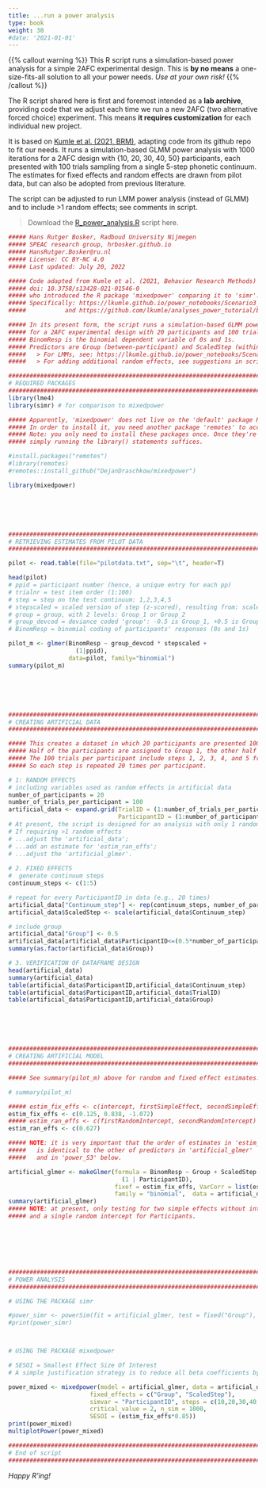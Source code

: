 ```yaml
---
title: ...run a power analysis
type: book
weight: 30
#date: '2021-01-01'
---
```


{{% callout warning %}}
This R script runs a simulation-based power analysis for a simple 2AFC experimental design. This is **by no means** a one-size-fits-all solution to all your power needs. *Use at your own risk!*
{{% /callout %}}

The R script shared here is first and foremost intended as a **lab archive**, providing code that we adjust each time we run a new 2AFC (two alternative forced choice) experiment. This means **it requires customization** for each individual new project.

It is based on [Kumle et al. (2021, BRM)](https://doi.org/10.3758/s13428-021-01546-0), adapting code from its github repo to fit our needs. It runs a simulation-based GLMM power analysis with 1000 iterations for a 2AFC design with {10, 20, 30, 40, 50} participants, each presented with 100 trials sampling from a single 5-step phonetic continuum. The estimates for fixed effects and random effects are drawn from pilot data, but can also be adopted from previous literature.

The script can be adjusted to run LMM power analysis (instead of GLMM) and to include >1 random effects; see comments in script.

> Download the [R_power_analysis.R](R_power_analysis.R) script here.

```r
##### Hans Rutger Bosker, Radboud University Nijmegen
##### SPEAC research group, hrbosker.github.io
##### HansRutger.Bosker@ru.nl
##### License: CC BY-NC 4.0
##### Last updated: July 20, 2022

##### Code adapted from Kumle et al. (2021, Behavior Research Methods)
##### doi: 10.3758/s13428-021-01546-0
##### who introduced the R package 'mixedpower' comparing it to 'simr'.
##### Specifically: https://lkumle.github.io/power_notebooks/Scenario3_notebook.html
#####           and https://github.com/lkumle/analyses_power_tutorial/blob/master/Scenario%203/Analysis_Scenario3.R

##### In its present form, the script runs a simulation-based GLMM power analysis
##### for a 2AFC experimental design with 20 participants and 100 trials per pp.
##### BinomResp is the binomial dependent variable of 0s and 1s.
##### Predictors are Group (between-participant) and ScaledStep (within-participant).
#####	> For LMMs, see: https://lkumle.github.io/power_notebooks/Scenario3_notebook.html 
##### 	> For adding additional random effects, see suggestions in script below.

########################################################################################
# REQUIRED PACKAGES
########################################################################################
library(lme4)
library(simr) # for comparison to mixedpower

##### Apparently, 'mixedpower' does not live on the 'default' package R server.
##### In order to install it, you need another package 'remotes' to access it.
##### Note: you only need to install these packages once. Once they're installed,
##### simply running the library() statements suffices.

#install.packages("remotes")
#library(remotes)
#remotes::install_github("DejanDraschkow/mixedpower")

library(mixedpower)






########################################################################################
# RETRIEVING ESTIMATES FROM PILOT DATA
########################################################################################

pilot <- read.table(file="pilotdata.txt", sep="\t", header=T)

head(pilot)
# ppid = participant number (hence, a unique entry for each pp)
# trialnr = test item order (1:100)
# step = step on the test continuum: 1,2,3,4,5
# stepscaled = scaled version of step (z-scored), resulting from: scale(pilot$step)
# group = group, with 2 levels: Group_1 or Group_2
# group_devcod = deviance coded 'group': -0.5 is Group_1, +0.5 is Group_2
# BinomResp = binomial coding of participants' responses (0s and 1s)

pilot_m <- glmer(BinomResp ~ group_devcod * stepscaled +
                   (1|ppid),
                 data=pilot, family="binomial")
summary(pilot_m)






########################################################################################
# CREATING ARTIFICIAL DATA
########################################################################################

##### This creates a dataset in which 20 participants are presented 100 trials each.
##### Half of the participants are assigned to Group 1, the other half to Group 2.
##### The 100 trials per participant include steps 1, 2, 3, 4, and 5 from a phonetic continuum.
##### So each step is repeated 20 times per participant.

# 1: RANDOM EFFECTS
# including variables used as random effects in artificial data
number_of_participants = 20
number_of_trials_per_participant = 100
artificial_data <- expand.grid(TrialID = (1:number_of_trials_per_participant), 
                               ParticipantID = (1:number_of_participants))
# At present, the script is designed for an analysis with only 1 random intercept.
# If requiring >1 random effects
# ...adjust the 'artificial_data';
# ...add an estimate for 'estim_ran_effs';
# ...adjust the 'artificial_glmer'.
							   
# 2. FIXED EFFECTS
#  generate continuum steps
continuum_steps <- c(1:5)

# repeat for every ParticipantID in data (e.g., 20 times)
artificial_data["Continuum_step"] <- rep(continuum_steps, number_of_participants)
artificial_data$ScaledStep <- scale(artificial_data$Continuum_step)

# include group
artificial_data["Group"] <- 0.5
artificial_data[artificial_data$ParticipantID<=(0.5*number_of_participants),]$Group <- -0.5
summary(as.factor(artificial_data$Group))

# 3. VERIFICATION OF DATAFRAME DESIGN
head(artificial_data)
summary(artificial_data)
table(artificial_data$ParticipantID,artificial_data$Continuum_step)
table(artificial_data$ParticipantID,artificial_data$TrialID)
table(artificial_data$ParticipantID,artificial_data$Group)






########################################################################################
# CREATING ARTIFICIAL MODEL
########################################################################################

##### See summary(pilot_m) above for random and fixed effect estimates.

# summary(pilot_m)

##### estim_fix_effs <- c(intercept, firstSimpleEffect, secondSimpleEffect, interaction)
estim_fix_effs <- c(0.125, 0.838, -1.072)
##### estim_ran_effs <- c(firstRandomIntercept, secondRandomIntercept)
estim_ran_effs <- c(0.627)

##### NOTE: it is very important that the order of estimates in 'estim_fix_effs' and 'estim_ran_effs'
##### 	is identical to the other of predictors in 'artificial_glmer'
#####	and in 'power_S3' below.

artificial_glmer <- makeGlmer(formula = BinomResp ~ Group + ScaledStep +
                                (1 | ParticipantID),
                              fixef = estim_fix_effs, VarCorr = list(estim_ran_effs), 
                              family = "binomial",  data = artificial_data)
summary(artificial_glmer)
##### NOTE: at present, only testing for two simple effects without interaction
##### and a single random intercept for Participants.







########################################################################################
# POWER ANALYSIS
########################################################################################

# USING THE PACKAGE simr

#power_simr <- powerSim(fit = artificial_glmer, test = fixed("Group"), nsim = 1000)
#print(power_simr)



# USING THE PACKAGE mixedpower

# SESOI = Smallest Effect Size Of Interest
# A simple justification strategy is to reduce all beta coefficients by 15%

power_mixed <- mixedpower(model = artificial_glmer, data = artificial_data,
                       fixed_effects = c("Group", "ScaledStep"),
                       simvar = "ParticipantID", steps = c(10,20,30,40,50),
                       critical_value = 2, n_sim = 1000, 
                       SESOI = (estim_fix_effs*0.85))
print(power_mixed)
multiplotPower(power_mixed)

################################################################################
# End of script
################################################################################

```

*Happy R'ing!*
